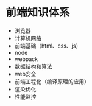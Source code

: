 # 前端知识体系

- 浏览器
- 计算机网络
- 前端基础（html、css、js）
- node
- webpack
- 数据结构和算法
- web安全
- 前端工程化（编译原理的应用）
- 渲染优化
- 性能监控
